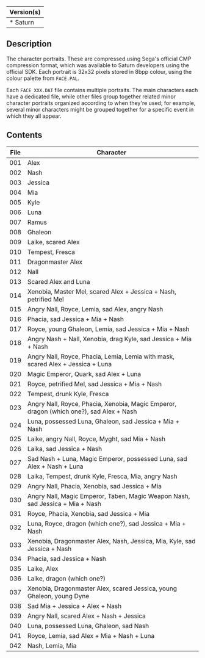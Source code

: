 | Version(s) |
| ---------- |
| * Saturn |

## Description

The character portraits. These are compressed using Sega's official CMP compression format, which was available to Saturn developers using the official SDK. Each portrait is 32x32 pixels stored in 8bpp colour, using the colour palette from `FACE.PAL`.

Each `FACE_XXX.DAT` file contains multiple portraits. The main characters each have a dedicated file, while other files group together related minor character portraits organized according to when they're used; for example, several minor characters might be grouped together for a specific event in which they all appear.

## Contents

| File | Character |
| ---- | --------- |
| 001  | Alex      |
| 002  | Nash      |
| 003  | Jessica   |
| 004  | Mia       |
| 005  | Kyle      |
| 006  | Luna      |
| 007  | Ramus     |
| 008  | Ghaleon   |
| 009  | Laike, scared Alex |
| 010  | Tempest, Fresca |
| 011  | Dragonmaster Alex |
| 012  | Nall      |
| 013  | Scared Alex and Luna |
| 014  | Xenobia, Master Mel, scared Alex + Jessica + Nash, petrified Mel |
| 015  | Angry Nall, Royce, Lemia, sad Alex, angry Nash |
| 016  | Phacia, sad Jessica + Mia + Nash |
| 017  | Royce, young Ghaleon, Lemia, sad Jessica + Mia + Nash |
| 018  | Angry Nash + Nall, Xenobia, drag Kyle, sad Jessica + Mia + Nash |
| 019  | Angry Nall, Royce, Phacia, Lemia, Lemia with mask, scared Alex + Jessica + Luna |
| 020  | Magic Emperor, Quark, sad Alex + Luna |
| 021  | Royce, petrified Mel, sad Jessica + Mia + Nash |
| 022  | Tempest, drunk Kyle, Fresca |
| 023  | Angry Nall, Royce, Phacia, Xenobia, Magic Emperor, dragon (which one?), sad Alex + Nash |
| 024  | Luna, possessed Luna, Ghaleon, sad Jessica + Mia + Nash |
| 025  | Laike, angry Nall, Royce, Myght, sad Mia + Nash |
| 026  | Laika, sad Jessica + Nash |
| 027  | Sad Nash + Luna, Magic Emperor, possessed Luna, sad Alex + Nash + Luna |
| 028  | Laika, Tempest, drunk Kyle, Fresca, Mia, angry Nash |
| 029  | Angry Nall, Phacia, Xenobia, sad Jessica + Mia |
| 030  | Angry Nall, Magic Emperor, Taben, Magic Weapon Nash, sad Jessica + Mia + Nash |
| 031  | Royce, Phacia, Xenobia, sad Jessica + Mia |
| 032  | Luna, Royce, dragon (which one?), sad Jessica + Mia + Nash |
| 033  | Xenobia, Dragonmaster Alex, Nash, Jessica, Mia, Kyle, sad Jessica + Nash |
| 034  | Phacia, sad Jessica + Nash |
| 035  | Laike, Alex |
| 036  | Laike, dragon (which one?) |
| 037  | Xenobia, Dragonmaster Alex, scared Jessica, young Ghaleon, young Dyne |
| 038  | Sad Mia + Jessica + Alex + Nash |
| 039  | Angry Nall, scared Alex + Nash + Jessica |
| 040  | Luna, possessed Luna, Ghaleon, sad Nash |
| 041  | Royce, Lemia, sad Alex + Mia + Nash + Luna |
| 042  | Nash, Lemia, Mia |
